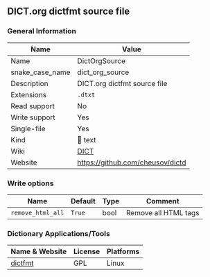 
## DICT.org dictfmt source file ##

### General Information ###
Name | Value
---- | -------
Name | DictOrgSource
snake_case_name | dict_org_source
Description | DICT.org dictfmt source file
Extensions | `.dtxt`
Read support | No
Write support | Yes
Single-file | Yes
Kind | 📝 text
Wiki | [DICT](https://en.wikipedia.org/wiki/DICT)
Website | https://github.com/cheusov/dictd



### Write options ###
Name | Default | Type | Comment
---- | ------- | ---- | -------
`remove_html_all` | `True` | bool | Remove all HTML tags

### Dictionary Applications/Tools ###
Name & Website | License | Platforms
-------------- | ------- | ---------
[dictfmt](https://linux.die.net/man/1/dictfmt) | GPL | Linux

